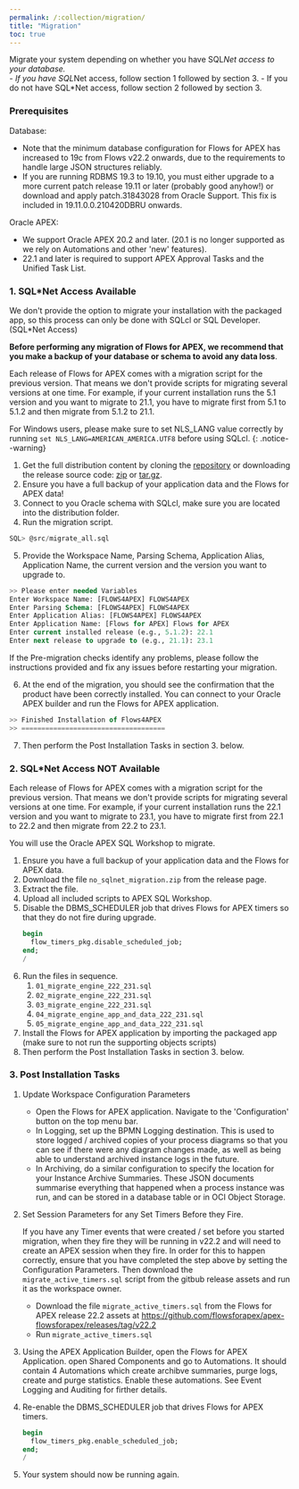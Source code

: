 ```yaml
---
permalink: /:collection/migration/
title: "Migration"
toc: true
---
```

Migrate your system depending on whether you have SQL*Net access to your database.  
    - If you have SQL*Net access, follow section 1 followed by section 3.
    - If you do not have SQL*Net access, follow section 2 followed by section 3.

### Prerequisites

Database: 
- Note that the minimum database configuration for Flows for APEX has increased to 19c from Flows v22.2 onwards, due to the requirements to handle large JSON structures reliably.
- If you are running RDBMS 19.3 to 19.10, you must either upgrade to a more current patch release 19.11 or later (probably good anyhow!) or download and apply patch.31843028 from Oracle Support.  This fix is included in 19.11.0.0.210420DBRU onwards. 

Oracle APEX:
- We support Oracle APEX 20.2 and later. (20.1 is no longer supported as we rely on Automations and other 'new' features).
- 22.1 and later is required to support APEX Approval Tasks and the Unified Task List.
  
### 1.  SQL*Net Access Available 

We don't provide the option to migrate your installation with the packaged app, so this process can only be done with SQLcl or SQL Developer. (SQL*Net Access)

**Before performing any migration of Flows for APEX, we recommend that you make a backup of your database or schema to avoid any data loss**.

Each release of Flows for APEX comes with a migration script for the previous version. That means we don't provide scripts for migrating several versions at one time. For example, if your current installation runs the 5.1 version and you want to migrate to 21.1, you have to migrate first from 5.1 to 5.1.2 and then migrate from 5.1.2 to 21.1.

For Windows users, please make sure to set NLS_LANG value correctly by running `set NLS_LANG=AMERICAN_AMERICA.UTF8` before using SQLcl.
{: .notice--warning}

1. Get the full distribution content by cloning the [repository](https://github.com/flowsforapex/apex-flowsforapex) or downloading the release source code: [zip](https://github.com/flowsforapex/apex-flowsforapex/archive/refs/tags/v23.1.zip) or [tar.gz](https://github.com/flowsforapex/apex-flowsforapex/archive/refs/tags/v23.1.tar.gz).
2. Ensure you have a full backup of your application data and the Flows for APEX data!
3. Connect to you Oracle schema with SQLcl, make sure you are located into the distribution folder.
4. Run the migration script.
```sql
SQL> @src/migrate_all.sql
```

5. Provide the Workspace Name, Parsing Schema, Application Alias, Application Name, the current version and the version you want to upgrade to.
```sql
>> Please enter needed Variables
Enter Workspace Name: [FLOWS4APEX] FLOWS4APEX
Enter Parsing Schema: [FLOWS4APEX] FLOWS4APEX
Enter Application Alias: [FLOWS4APEX] FLOWS4APEX
Enter Application Name: [Flows for APEX] Flows for APEX
Enter current installed release (e.g., 5.1.2): 22.1
Enter next release to upgrade to (e.g., 21.1): 23.1
```
If the Pre-migration checks identify any problems, please follow the instructions provided and fix any issues before restarting your migration.

6. At the end of the migration, you should see the confirmation that the product have been correctly installed. You can connect to your Oracle APEX builder and run the Flows for APEX application.
```sql
>> Finished Installation of Flows4APEX
>> ====================================
```

7.  Then perform the Post Installation Tasks in section 3. below.

### 2.  SQL*Net Access NOT Available

Each release of Flows for APEX comes with a migration script for the previous version. That means we don't provide scripts for migrating several versions at one time. For example, if your current installation runs the 22.1 version and you want to migrate to 23.1, you have to migrate first from 22.1 to 22.2  and then migrate from 22.2 to 23.1.

You will use the Oracle APEX SQL Workshop to migrate.


1. Ensure you have a full backup of your application data and the Flows for APEX data.
2. Download the file `no_sqlnet_migration.zip` from the release page.
3. Extract the file.
4. Upload all included scripts to APEX SQL Workshop.
5. Disable the DBMS_SCHEDULER job that drives Flows for APEX timers so that they do not fire during upgrade.
    ```sql
    begin
      flow_timers_pkg.disable_scheduled_job;
    end;
    /
    ```
6. Run the files in sequence.
   1. `01_migrate_engine_222_231.sql`
   2. `02_migrate_engine_222_231.sql`
   3. `03_migrate_engine_222_231.sql`
   4. `04_migrate_engine_app_and_data_222_231.sql`
   5. `05_migrate_engine_app_and_data_222_231.sql`
7. Install the Flows for APEX application by importing the packaged app (make sure to not run the supporting objects scripts)
8. Then perform the Post Installation Tasks in section 3. below.



### 3. Post Installation Tasks

1. Update Workspace Configuration Parameters

     - Open the Flows for APEX application.  Navigate to the 'Configuration' button on the top menu bar.
     - In Logging, set up the BPMN Logging destination.   This is used to store logged / archived copies of your process diagrams so that you can see if there were any diagram changes made, as well as being able to understand archived instance logs in the future.
     - In Archiving, do a similar configuration to specify the location for your Instance Archive Summaries.   These JSON documents summarise everything that happened when a process instance was run, and can be stored in a database table or in OCI Object Storage.

2. Set Session Parameters for any Set Timers Before they Fire.

    If you have any Timer events that were created / set before you started migration, when they fire they will be running in v22.2 and will need to create an APEX session when they fire.  In order for this to happen correctly, ensure that you have completed the step above by setting the Configuration Parameters.   Then download the `migrate_active_timers.sql` script from the gitbub release assets and run it as the workspace owner.
      -  Download the file `migrate_active_timers.sql` from the Flows for APEX release 22.2 assets at https://github.com/flowsforapex/apex-flowsforapex/releases/tag/v22.2 
      -  Run `migrate_active_timers.sql`
   
3.  Using the APEX Application Builder, open the Flows for APEX Application.   open Shared Components and go to Automations.  It should contain 4 Automations which create archibve summaries, purge logs, create and purge statistics.  Enable these automations.    See Event Logging and Auditing for firther details.


3. Re-enable the DBMS_SCHEDULER job that drives Flows for APEX timers.
    ```sql
    begin
      flow_timers_pkg.enable_scheduled_job;
    end;
    /
    ```
2. Your system should now be running again.